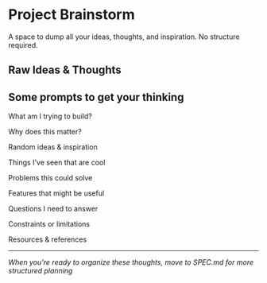 # Project Brainstorm

A space to dump all your ideas, thoughts, and inspiration. No structure required.

## Raw Ideas & Thoughts

<!-- 
Voice record, dictate, copy-paste, or just type your thoughts here.
Don't worry about organization - that comes later in SPEC.md
-->

## Some prompts to get your thinking

What am I trying to build?

Why does this matter?

Random ideas & inspiration

Things I've seen that are cool

Problems this could solve

Features that might be useful

Questions I need to answer

Constraints or limitations

Resources & references


---

*When you're ready to organize these thoughts, move to SPEC.md for more structured planning*
